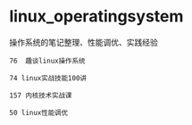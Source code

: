 # linux_operatingsystem

操作系统的笔记整理、性能调优、实践经验


```
76  趣谈linux操作系统

74 linux实战技能100讲

157 内核技术实战课

50 linux性能调优
```
